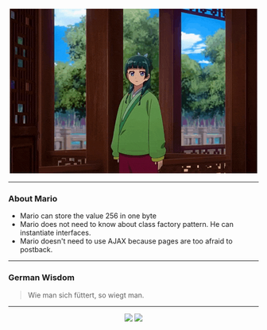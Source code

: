 <p align="center">
  <img src="assets/maomao.gif" />
</p>

---

### About Mario
- Mario can store the value 256 in one byte
- Mario does not need to know about class factory pattern. He can instantiate interfaces.
- Mario doesn't need to use AJAX because pages are too afraid to postback.

---

### German Wisdom
> Wie man sich füttert, so wiegt man.

---

<p align="center">
  <a>
    <img height="180em" src="https://github-readme-stats-eight-theta.vercel.app/api?username=Torfkopp&show_icons=true&theme=dark&include_all_commits=true&count_private=true"/>
  </a>
  <a href="https://github.com/Torfkopp?tab=repositories">
    <img height="180em" src="https://github-readme-stats-eight-theta.vercel.app/api/top-langs/?username=torfkopp&layout=compact&theme=dark&langs_count=8&hide=java"/>
  </a>
</p>
